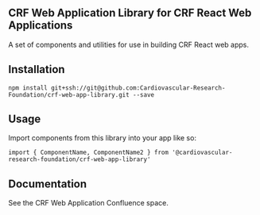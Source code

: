 ## CRF Web Application Library for CRF React Web Applications

A set of components and utilities for use in building CRF React web apps.

## Installation
`npm install git+ssh://git@github.com:Cardiovascular-Research-Foundation/crf-web-app-library.git --save`

## Usage
Import components from this library into your app like so:

`import { ComponentName, ComponentName2 } from '@cardiovascular-research-foundation/crf-web-app-library'`

## Documentation

See the CRF Web Application Confluence space.